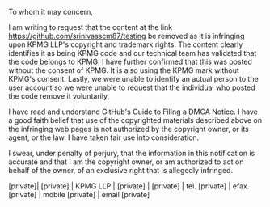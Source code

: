 To whom it may concern,

I am writing to request that the content at the link https://github.com/srinivasscm87/testing be removed as it is infringing upon KPMG LLP's copyright and trademark rights. The content clearly identifies it as being KPMG code and our technical team has validated that the code belongs to KPMG. I have further confirmed that this was posted without the consent of KPMG. It is also using the KPMG mark without KPMG's consent. Lastly, we were unable to identify an actual person to the user account so we were unable to request that the individual who posted the code remove it voluntarily.

I have read and understand GitHub's Guide to Filing a DMCA Notice. I have a good faith belief that use of the copyrighted materials described above on the infringing web pages is not authorized by the copyright owner, or its agent, or the law. I have taken fair use into consideration.

I swear, under penalty of perjury, that the information in this notification is accurate and that I am the copyright owner, or am authorized to act on behalf of the owner, of an exclusive right that is allegedly infringed.

[private]| [private] | KPMG LLP | [private] | [private] | tel. [private] | efax. [private] | mobile [private] | email [private]
